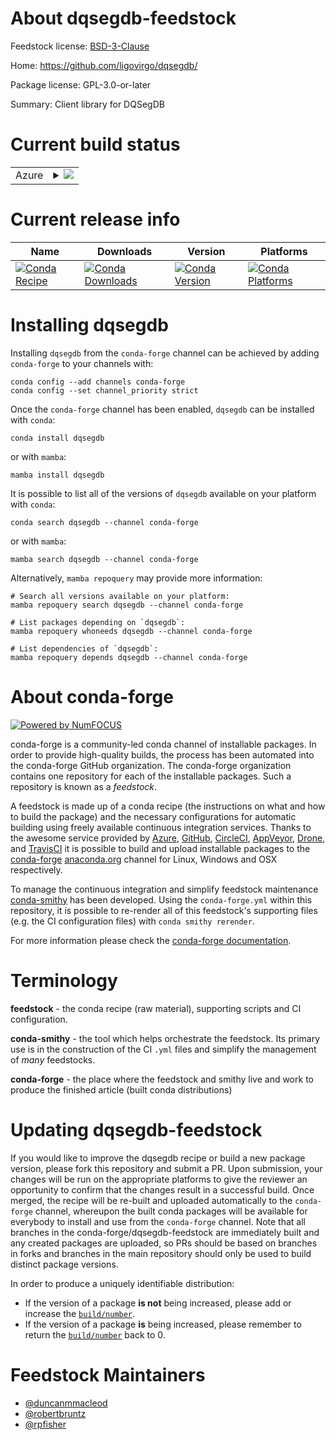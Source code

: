 About dqsegdb-feedstock
=======================

Feedstock license: [BSD-3-Clause](https://github.com/conda-forge/dqsegdb-feedstock/blob/main/LICENSE.txt)

Home: https://github.com/ligovirgo/dqsegdb/

Package license: GPL-3.0-or-later

Summary: Client library for DQSegDB

Current build status
====================


<table>
    
  <tr>
    <td>Azure</td>
    <td>
      <details>
        <summary>
          <a href="https://dev.azure.com/conda-forge/feedstock-builds/_build/latest?definitionId=2620&branchName=main">
            <img src="https://dev.azure.com/conda-forge/feedstock-builds/_apis/build/status/dqsegdb-feedstock?branchName=main">
          </a>
        </summary>
        <table>
          <thead><tr><th>Variant</th><th>Status</th></tr></thead>
          <tbody><tr>
              <td>linux_64_python3.10.____cpython</td>
              <td>
                <a href="https://dev.azure.com/conda-forge/feedstock-builds/_build/latest?definitionId=2620&branchName=main">
                  <img src="https://dev.azure.com/conda-forge/feedstock-builds/_apis/build/status/dqsegdb-feedstock?branchName=main&jobName=linux&configuration=linux%20linux_64_python3.10.____cpython" alt="variant">
                </a>
              </td>
            </tr><tr>
              <td>linux_64_python3.11.____cpython</td>
              <td>
                <a href="https://dev.azure.com/conda-forge/feedstock-builds/_build/latest?definitionId=2620&branchName=main">
                  <img src="https://dev.azure.com/conda-forge/feedstock-builds/_apis/build/status/dqsegdb-feedstock?branchName=main&jobName=linux&configuration=linux%20linux_64_python3.11.____cpython" alt="variant">
                </a>
              </td>
            </tr><tr>
              <td>linux_64_python3.8.____cpython</td>
              <td>
                <a href="https://dev.azure.com/conda-forge/feedstock-builds/_build/latest?definitionId=2620&branchName=main">
                  <img src="https://dev.azure.com/conda-forge/feedstock-builds/_apis/build/status/dqsegdb-feedstock?branchName=main&jobName=linux&configuration=linux%20linux_64_python3.8.____cpython" alt="variant">
                </a>
              </td>
            </tr><tr>
              <td>linux_64_python3.9.____cpython</td>
              <td>
                <a href="https://dev.azure.com/conda-forge/feedstock-builds/_build/latest?definitionId=2620&branchName=main">
                  <img src="https://dev.azure.com/conda-forge/feedstock-builds/_apis/build/status/dqsegdb-feedstock?branchName=main&jobName=linux&configuration=linux%20linux_64_python3.9.____cpython" alt="variant">
                </a>
              </td>
            </tr><tr>
              <td>osx_64_python3.10.____cpython</td>
              <td>
                <a href="https://dev.azure.com/conda-forge/feedstock-builds/_build/latest?definitionId=2620&branchName=main">
                  <img src="https://dev.azure.com/conda-forge/feedstock-builds/_apis/build/status/dqsegdb-feedstock?branchName=main&jobName=osx&configuration=osx%20osx_64_python3.10.____cpython" alt="variant">
                </a>
              </td>
            </tr><tr>
              <td>osx_64_python3.11.____cpython</td>
              <td>
                <a href="https://dev.azure.com/conda-forge/feedstock-builds/_build/latest?definitionId=2620&branchName=main">
                  <img src="https://dev.azure.com/conda-forge/feedstock-builds/_apis/build/status/dqsegdb-feedstock?branchName=main&jobName=osx&configuration=osx%20osx_64_python3.11.____cpython" alt="variant">
                </a>
              </td>
            </tr><tr>
              <td>osx_64_python3.8.____cpython</td>
              <td>
                <a href="https://dev.azure.com/conda-forge/feedstock-builds/_build/latest?definitionId=2620&branchName=main">
                  <img src="https://dev.azure.com/conda-forge/feedstock-builds/_apis/build/status/dqsegdb-feedstock?branchName=main&jobName=osx&configuration=osx%20osx_64_python3.8.____cpython" alt="variant">
                </a>
              </td>
            </tr><tr>
              <td>osx_64_python3.9.____cpython</td>
              <td>
                <a href="https://dev.azure.com/conda-forge/feedstock-builds/_build/latest?definitionId=2620&branchName=main">
                  <img src="https://dev.azure.com/conda-forge/feedstock-builds/_apis/build/status/dqsegdb-feedstock?branchName=main&jobName=osx&configuration=osx%20osx_64_python3.9.____cpython" alt="variant">
                </a>
              </td>
            </tr><tr>
              <td>osx_arm64_python3.10.____cpython</td>
              <td>
                <a href="https://dev.azure.com/conda-forge/feedstock-builds/_build/latest?definitionId=2620&branchName=main">
                  <img src="https://dev.azure.com/conda-forge/feedstock-builds/_apis/build/status/dqsegdb-feedstock?branchName=main&jobName=osx&configuration=osx%20osx_arm64_python3.10.____cpython" alt="variant">
                </a>
              </td>
            </tr><tr>
              <td>osx_arm64_python3.11.____cpython</td>
              <td>
                <a href="https://dev.azure.com/conda-forge/feedstock-builds/_build/latest?definitionId=2620&branchName=main">
                  <img src="https://dev.azure.com/conda-forge/feedstock-builds/_apis/build/status/dqsegdb-feedstock?branchName=main&jobName=osx&configuration=osx%20osx_arm64_python3.11.____cpython" alt="variant">
                </a>
              </td>
            </tr><tr>
              <td>osx_arm64_python3.8.____cpython</td>
              <td>
                <a href="https://dev.azure.com/conda-forge/feedstock-builds/_build/latest?definitionId=2620&branchName=main">
                  <img src="https://dev.azure.com/conda-forge/feedstock-builds/_apis/build/status/dqsegdb-feedstock?branchName=main&jobName=osx&configuration=osx%20osx_arm64_python3.8.____cpython" alt="variant">
                </a>
              </td>
            </tr><tr>
              <td>osx_arm64_python3.9.____cpython</td>
              <td>
                <a href="https://dev.azure.com/conda-forge/feedstock-builds/_build/latest?definitionId=2620&branchName=main">
                  <img src="https://dev.azure.com/conda-forge/feedstock-builds/_apis/build/status/dqsegdb-feedstock?branchName=main&jobName=osx&configuration=osx%20osx_arm64_python3.9.____cpython" alt="variant">
                </a>
              </td>
            </tr>
          </tbody>
        </table>
      </details>
    </td>
  </tr>
</table>

Current release info
====================

| Name | Downloads | Version | Platforms |
| --- | --- | --- | --- |
| [![Conda Recipe](https://img.shields.io/badge/recipe-dqsegdb-green.svg)](https://anaconda.org/conda-forge/dqsegdb) | [![Conda Downloads](https://img.shields.io/conda/dn/conda-forge/dqsegdb.svg)](https://anaconda.org/conda-forge/dqsegdb) | [![Conda Version](https://img.shields.io/conda/vn/conda-forge/dqsegdb.svg)](https://anaconda.org/conda-forge/dqsegdb) | [![Conda Platforms](https://img.shields.io/conda/pn/conda-forge/dqsegdb.svg)](https://anaconda.org/conda-forge/dqsegdb) |

Installing dqsegdb
==================

Installing `dqsegdb` from the `conda-forge` channel can be achieved by adding `conda-forge` to your channels with:

```
conda config --add channels conda-forge
conda config --set channel_priority strict
```

Once the `conda-forge` channel has been enabled, `dqsegdb` can be installed with `conda`:

```
conda install dqsegdb
```

or with `mamba`:

```
mamba install dqsegdb
```

It is possible to list all of the versions of `dqsegdb` available on your platform with `conda`:

```
conda search dqsegdb --channel conda-forge
```

or with `mamba`:

```
mamba search dqsegdb --channel conda-forge
```

Alternatively, `mamba repoquery` may provide more information:

```
# Search all versions available on your platform:
mamba repoquery search dqsegdb --channel conda-forge

# List packages depending on `dqsegdb`:
mamba repoquery whoneeds dqsegdb --channel conda-forge

# List dependencies of `dqsegdb`:
mamba repoquery depends dqsegdb --channel conda-forge
```


About conda-forge
=================

[![Powered by
NumFOCUS](https://img.shields.io/badge/powered%20by-NumFOCUS-orange.svg?style=flat&colorA=E1523D&colorB=007D8A)](https://numfocus.org)

conda-forge is a community-led conda channel of installable packages.
In order to provide high-quality builds, the process has been automated into the
conda-forge GitHub organization. The conda-forge organization contains one repository
for each of the installable packages. Such a repository is known as a *feedstock*.

A feedstock is made up of a conda recipe (the instructions on what and how to build
the package) and the necessary configurations for automatic building using freely
available continuous integration services. Thanks to the awesome service provided by
[Azure](https://azure.microsoft.com/en-us/services/devops/), [GitHub](https://github.com/),
[CircleCI](https://circleci.com/), [AppVeyor](https://www.appveyor.com/),
[Drone](https://cloud.drone.io/welcome), and [TravisCI](https://travis-ci.com/)
it is possible to build and upload installable packages to the
[conda-forge](https://anaconda.org/conda-forge) [anaconda.org](https://anaconda.org/)
channel for Linux, Windows and OSX respectively.

To manage the continuous integration and simplify feedstock maintenance
[conda-smithy](https://github.com/conda-forge/conda-smithy) has been developed.
Using the ``conda-forge.yml`` within this repository, it is possible to re-render all of
this feedstock's supporting files (e.g. the CI configuration files) with ``conda smithy rerender``.

For more information please check the [conda-forge documentation](https://conda-forge.org/docs/).

Terminology
===========

**feedstock** - the conda recipe (raw material), supporting scripts and CI configuration.

**conda-smithy** - the tool which helps orchestrate the feedstock.
                   Its primary use is in the construction of the CI ``.yml`` files
                   and simplify the management of *many* feedstocks.

**conda-forge** - the place where the feedstock and smithy live and work to
                  produce the finished article (built conda distributions)


Updating dqsegdb-feedstock
==========================

If you would like to improve the dqsegdb recipe or build a new
package version, please fork this repository and submit a PR. Upon submission,
your changes will be run on the appropriate platforms to give the reviewer an
opportunity to confirm that the changes result in a successful build. Once
merged, the recipe will be re-built and uploaded automatically to the
`conda-forge` channel, whereupon the built conda packages will be available for
everybody to install and use from the `conda-forge` channel.
Note that all branches in the conda-forge/dqsegdb-feedstock are
immediately built and any created packages are uploaded, so PRs should be based
on branches in forks and branches in the main repository should only be used to
build distinct package versions.

In order to produce a uniquely identifiable distribution:
 * If the version of a package **is not** being increased, please add or increase
   the [``build/number``](https://docs.conda.io/projects/conda-build/en/latest/resources/define-metadata.html#build-number-and-string).
 * If the version of a package **is** being increased, please remember to return
   the [``build/number``](https://docs.conda.io/projects/conda-build/en/latest/resources/define-metadata.html#build-number-and-string)
   back to 0.

Feedstock Maintainers
=====================

* [@duncanmmacleod](https://github.com/duncanmmacleod/)
* [@robertbruntz](https://github.com/robertbruntz/)
* [@rpfisher](https://github.com/rpfisher/)

